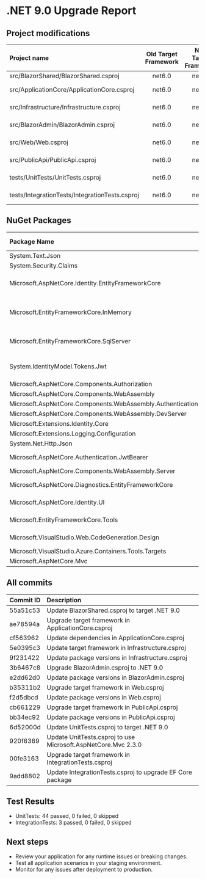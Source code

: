 # .NET 9.0 Upgrade Report

## Project modifications

| Project name                                   | Old Target Framework    | New Target Framework         | Commits                   |
|:-----------------------------------------------|:-----------------------:|:----------------------------:|---------------------------|
| src/BlazorShared/BlazorShared.csproj           |   net6.0                | net9.0                       | 55a51c53                  |
| src/ApplicationCore/ApplicationCore.csproj     |   net6.0                | net9.0                       | ae78594a, cf563962         |
| src/Infrastructure/Infrastructure.csproj       |   net6.0                | net9.0                       | 5e0395c3, 9f231422         |
| src/BlazorAdmin/BlazorAdmin.csproj             |   net6.0                | net9.0                       | 3b6467c8, e2dd62d0         |
| src/Web/Web.csproj                             |   net6.0                | net9.0                       | b35311b2, f2d5dbcd         |
| src/PublicApi/PublicApi.csproj                 |   net6.0                | net9.0                       | cb661229, bb34ec92         |
| tests/UnitTests/UnitTests.csproj               |   net6.0                | net9.0                       | 6d52000d, 920f6369         |
| tests/IntegrationTests/IntegrationTests.csproj |   net6.0                | net9.0                       | 00fe3163, 9add8802         |

## NuGet Packages

| Package Name                        | Old Version | New Version | Commit Id                                 |
|:------------------------------------|:-----------:|:-----------:|-------------------------------------------|
| System.Text.Json                    |   6.0.5     |  9.0.4      | cf563962                                  |
| System.Security.Claims              |   4.3.0     |  (removed)  | cf563962                                  |
| Microsoft.AspNetCore.Identity.EntityFrameworkCore | 6.0.8 | 9.0.4 | 9f231422, f2d5dbcd, bb34ec92              |
| Microsoft.EntityFrameworkCore.InMemory | 6.0.8 | 9.0.4 | 9f231422, f2d5dbcd, bb34ec92, 9add8802     |
| Microsoft.EntityFrameworkCore.SqlServer | 6.0.8 | 9.0.4 | 9f231422, f2d5dbcd, bb34ec92               |
| System.IdentityModel.Tokens.Jwt     | 6.23.0      |  8.9.0      | 9f231422, f2d5dbcd, bb34ec92              |
| Microsoft.AspNetCore.Components.Authorization | 6.0.8 | 9.0.4 | e2dd62d0                                  |
| Microsoft.AspNetCore.Components.WebAssembly | 6.0.8 | 9.0.4 | e2dd62d0                                  |
| Microsoft.AspNetCore.Components.WebAssembly.Authentication | 6.0.8 | 9.0.4 | e2dd62d0                                  |
| Microsoft.AspNetCore.Components.WebAssembly.DevServer | 6.0.8 | 9.0.4 | e2dd62d0                                  |
| Microsoft.Extensions.Identity.Core  | 6.0.8       |  9.0.4      | e2dd62d0                                  |
| Microsoft.Extensions.Logging.Configuration | 6.0.0 | 9.0.4 | e2dd62d0                                  |
| System.Net.Http.Json                | 6.0.0       |  9.0.4      | e2dd62d0                                  |
| Microsoft.AspNetCore.Authentication.JwtBearer | 6.0.8 | 9.0.4 | f2d5dbcd, bb34ec92                        |
| Microsoft.AspNetCore.Components.WebAssembly.Server | 6.0.8 | 9.0.4 | f2d5dbcd                                  |
| Microsoft.AspNetCore.Diagnostics.EntityFrameworkCore | 6.0.8 | 9.0.4 | f2d5dbcd, bb34ec92                       |
| Microsoft.AspNetCore.Identity.UI     | 6.0.8       |  9.0.4      | f2d5dbcd, bb34ec92                        |
| Microsoft.EntityFrameworkCore.Tools  | 6.0.8       |  9.0.4      | f2d5dbcd, bb34ec92                        |
| Microsoft.VisualStudio.Web.CodeGeneration.Design | 6.0.8 | 9.0.0 | f2d5dbcd, bb34ec92                        |
| Microsoft.VisualStudio.Azure.Containers.Tools.Targets | 1.17.0 | (removed) | bb34ec92                                 |
| Microsoft.AspNetCore.Mvc             | 2.2.0       |  2.3.0      | 920f6369                                  |

## All commits

| Commit ID   | Description                                |
|:------------|:-------------------------------------------|
| 55a51c53    | Update BlazorShared.csproj to target .NET 9.0 |
| ae78594a    | Upgrade target framework in ApplicationCore.csproj |
| cf563962    | Update dependencies in ApplicationCore.csproj |
| 5e0395c3    | Update target framework in Infrastructure.csproj |
| 9f231422    | Update package versions in Infrastructure.csproj |
| 3b6467c8    | Upgrade BlazorAdmin.csproj to .NET 9.0         |
| e2dd62d0    | Update package versions in BlazorAdmin.csproj   |
| b35311b2    | Upgrade target framework in Web.csproj         |
| f2d5dbcd    | Update package versions in Web.csproj          |
| cb661229    | Upgrade target framework in PublicApi.csproj   |
| bb34ec92    | Update package versions in PublicApi.csproj    |
| 6d52000d    | Update UnitTests.csproj to target .NET 9.0     |
| 920f6369    | Update UnitTests.csproj to use Microsoft.AspNetCore.Mvc 2.3.0 |
| 00fe3163    | Upgrade target framework in IntegrationTests.csproj |
| 9add8802    | Update IntegrationTests.csproj to upgrade EF Core package |

## Test Results

- UnitTests: 44 passed, 0 failed, 0 skipped
- IntegrationTests: 3 passed, 0 failed, 0 skipped

## Next steps

- Review your application for any runtime issues or breaking changes.
- Test all application scenarios in your staging environment.
- Monitor for any issues after deployment to production.
